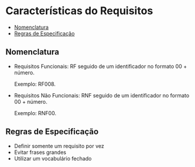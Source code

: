# Características do Requisitos

  - [Nomenclatura](#nomenclatura)
  - [Regras de Especificação](#regras-de-especificação)

## Nomenclatura

- Requisitos Funcionais: RF seguido de um identificador no formato 00 + número.
  
  Exemplo: RF008.
  
- Requisitos Não Funcionais: RNF seguido de um identificador no formato 00 + número. 

  Exemplo: RNF00.
  
## Regras de Especificação

- Definir somente um requisito por vez
- Evitar frases grandes
- Utilizar um vocabulário fechado

